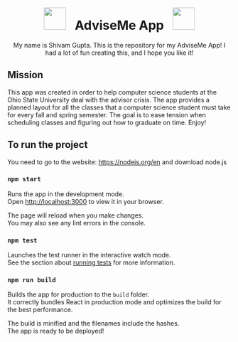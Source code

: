 <div align="center">
  
# <img src="https://user-images.githubusercontent.com/74038190/213844263-a8897a51-32f4-4b3b-b5c2-e1528b89f6f3.png" width="50px" /> &nbsp; AdviseMe App &nbsp; <img src="https://user-images.githubusercontent.com/74038190/213844263-a8897a51-32f4-4b3b-b5c2-e1528b89f6f3.png" width="50px" />

</div>

<p align="center">
   My name is Shivam Gupta. This is the repository for my AdviseMe App! I had a lot of fun creating this, and I hope you like it!
</p>



## Mission

This app was created in order to help computer science students at the Ohio State University deal with the advisor crisis. The app provides a planned layout for all the classes that a computer science student must take for every fall and spring semester. The goal is to ease tension when scheduling classes and figuring out how to graduate on time. Enjoy!


## To run the project

You need to go to the website: https://nodejs.org/en and download node.js

### `npm start`

Runs the app in the development mode.\
Open [http://localhost:3000](http://localhost:3000) to view it in your browser.

The page will reload when you make changes.\
You may also see any lint errors in the console.

### `npm test`

Launches the test runner in the interactive watch mode.\
See the section about [running tests](https://facebook.github.io/create-react-app/docs/running-tests) for more information.

### `npm run build`

Builds the app for production to the `build` folder.\
It correctly bundles React in production mode and optimizes the build for the best performance.

The build is minified and the filenames include the hashes.\
The app is ready to be deployed!
